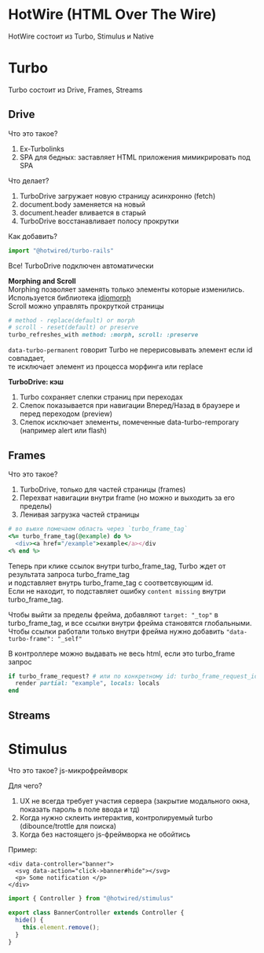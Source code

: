 # HotWire (HTML Over The Wire)
HotWire cостоит из Turbo, Stimulus и Native
# Turbo
Turbo состоит из Drive, Frames, Streams

## Drive
Что это такое?
1) Ex-Turbolinks
2) SPA для бедных: заставляет HTML приложения мимикрировать под SPA

Что делает?
1) TurboDrive загружает новую страницу асинхронно (fetch)
2) document.body заменяется на новый
3) document.header вливается в старый
4) TurboDrive восстанавливает полосу прокрутки

Как добавить?
```js
import "@hotwired/turbo-rails"
```
Все! TurboDrive подключен автоматически

**Morphing and Scroll** \
Morphing позволяет заменять только элементы которые изменились. Используется библиотека [idiomorph](https://github.com/bigskysoftware/idiomorph)\
Scroll можно управлять прокруткой страницы
```ruby
# method - replace(default) or morph
# scroll - reset(default) or preserve
turbo_refreshes_with method: :morph, scroll: :preserve
```
`data-turbo-permanent` говорит Turbo не перерисовывать элемент если id совпадает, \
те исключает элемент из процесса морфинга или replace

**TurboDrive: кэш**
1) Turbo сохраняет слепки страниц при переходах
2) Слепок показывается при навигации Вперед/Назад в браузере и перед переходом (preview)
3) Слепок исключает элeменты, помеченные data-turbo-remporary (например alert или flash)

## Frames
Что это такое?
1) TurboDrive, только для частей страницы (frames)
2) Перехват навигации внутри frame  (но можно и выходить за его пределы)
3) Ленивая загрузка частей страницы

```ruby
# во вьюхе помечаем область через `turbo_frame_tag`
<%= turbo_frame_tag(@example) do %>
  <div><a href="/example">example</a></div
<% end %>
```

Теперь при клике ссылок внутри turbo_frame_tag, Turbo ждет от результата запроса turbo_frame_tag \
и подставляет внутрь turbo_frame_tag с соответсвующим id. \
Если не находит, то подставляет ошибку `content missing` внутри turbo_frame_tag.

Чтобы выйти за пределы фрейма, добавляют `target: "_top"` в turbo_frame_tag, и все ссылки внутри фрейма становятся глобальными. \
Чтобы ссылки работали только внутри фрейма нужно добавить `"data-turbo-frame": "_self"`


В контроллере можно выдавать не весь html, если это turbo_frame запрос
```ruby
if turbo_frame_request? # или по конкретному id: turbo_frame_request_id ~= /example/
  render partial: "example", locals: locals
end

```


## Streams

# Stimulus
Что это такое?
js-микрофреймворк

Для чего?
1) UX не всегда требует участия сервера (закрытие модального окна, показать пароль в поле ввода и тд)
2) Когда нужно склеить интерактив, контролируемый turbo (dibounce/trottle для поиска)
3) Когда без настоящего js-фреймворка не обойтись

Пример:
```erb
<div data-controller="banner">
  <svg data-action="click->banner#hide"></svg>
  <p> Some notification </p>
</div>
```
```js
import { Controller } from "@hotwired/stimulus"

export class BannerController extends Controller {
  hide() {
    this.element.remove();
  }
}
```

